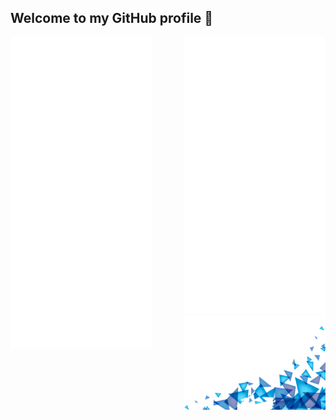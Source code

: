 ## Welcome to my GitHub profile 🥳

<img align="left" width="45%" src="https://github.com/Lelberto/Lelberto/blob/master/metrics.left.svg">
<div align="right">
  <img width="45%" src="https://github.com/Lelberto/Lelberto/blob/master/metrics.right.svg">
  <img width="45%" src="https://github.com/Lelberto/Lelberto/blob/master/triangles.png" />
</div>
